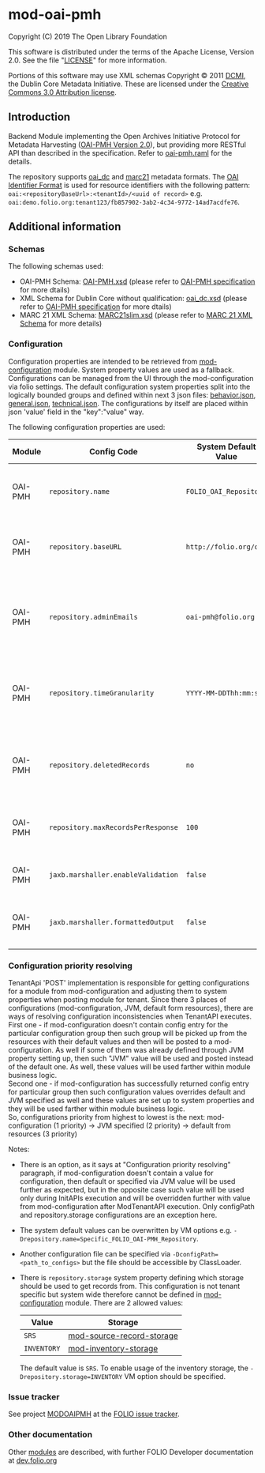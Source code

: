 # mod-oai-pmh
Copyright (C) 2019 The Open Library Foundation

This software is distributed under the terms of the Apache License,
Version 2.0. See the file "[LICENSE](LICENSE)" for more information.


Portions of this software may use XML schemas Copyright © 2011 [DCMI](http://dublincore.org/), the Dublin Core Metadata Initiative. These are licensed under the [Creative Commons 3.0 Attribution license](http://creativecommons.org/licenses/by/3.0/).

## Introduction

Backend Module implementing the Open Archives Initiative Protocol for Metadata Harvesting ([OAI-PMH Version 2.0](http://www.openarchives.org/OAI/openarchivesprotocol.html)), but providing more RESTful API than described in the specification. Refer to [oai-pmh.raml](ramls/oai-pmh.raml) for the details.

The repository supports [oai_dc](https://www.openarchives.org/OAI/openarchivesprotocol.html#dublincore) and [marc21](http://www.openarchives.org/OAI/2.0/guidelines-marcxml.htm) metadata formats.
The [OAI Identifier Format](http://www.openarchives.org/OAI/2.0/guidelines-oai-identifier.htm) is used for resource identifiers with the following pattern: `oai:<repositoryBaseUrl>:<tenantId>/<uuid of record>` e.g. ` oai:demo.folio.org:tenant123/fb857902-3ab2-4c34-9772-14ad7acdfe76`.

## Additional information
### Schemas
The following schemas used:
 + OAI-PMH Schema: [OAI-PMH.xsd](http://www.openarchives.org/OAI/2.0/OAI-PMH.xsd) (please refer to [OAI-PMH specification](http://www.openarchives.org/OAI/openarchivesprotocol.html#OAIPMHschema) for more dtails)
 + XML Schema for Dublin Core without qualification: [oai_dc.xsd](http://www.openarchives.org/OAI/2.0/oai_dc.xsd) (please refer to [OAI-PMH specification](http://www.openarchives.org/OAI/openarchivesprotocol.html#dublincore) for more dtails)
 + MARC 21 XML Schema: [MARC21slim.xsd](http://www.loc.gov/standards/marcxml/schema/MARC21slim.xsd) (please refer to [MARC 21 XML Schema](http://www.loc.gov/standards/marcxml/) for more details)

### Configuration
Configuration properties are intended to be retrieved from [mod-configuration](https://github.com/folio-org/mod-configuration/blob/master/README.md) module. System property values are used as a fallback.
Configurations can be managed from the UI through the mod-configuration via folio settings.
The default configuration system properties split into the logically bounded groups and defined within next 3 json files: [behavior.json](src/main/resources/config/behavior.json), [general.json](src/main/resources/config/general.json), [technical.json](src/main/resources/config/technical.json). 
The configurations by itself are placed within json 'value' field in the "key":"value" way.

The following configuration properties are used:

Module| Config Code | System Default Value | Description 
------------ | ------------- | ------------- | -------------
 |  |
OAI-PMH | `repository.name` | `FOLIO_OAI_Repository` | The name of the repository. The value is used to construct value for `OAI-PMH/Identify/repositoryName` element.
OAI-PMH | `repository.baseURL` | `http://folio.org/oai` | The URL of the repository (basically the URL of the edge-oai-pmh). The value is used  in `OAI-PMH/Identify/baseURL` element.
OAI-PMH | `repository.adminEmails` | `oai-pmh@folio.org` | The e-mail address of an administrator(s) of the repository. Might contain several emails which should be separated by comma. The value is used in `OAI-PMH/Identify/adminEmail` element(s).
OAI-PMH | `repository.timeGranularity` | `YYYY-MM-DDThh:mm:ssZ` | The finest [harvesting granularity](https://www.openarchives.org/OAI/openarchivesprotocol.html#Datestamp) supported by the repository. The legitimate values are `YYYY-MM-DD` and `YYYY-MM-DDThh:mm:ssZ` with meanings as defined in [ISO8601](http://www.w3.org/TR/NOTE-datetime).
OAI-PMH | `repository.deletedRecords` | `no` | The manner in which the repository supports the notion of deleted records. Legitimate values are no ; transient ; persistent with meanings defined in the section on deletion.
OAI-PMH | `repository.maxRecordsPerResponse` | `100` | The maximum number of records returned in the List responses. The main intention is to implement [Flow Control](https://www.openarchives.org/OAI/openarchivesprotocol.html#FlowControl)
OAI-PMH | `jaxb.marshaller.enableValidation` | `false` | Boolean value which defines if the response content should be validated against xsd schemas.
OAI-PMH | `jaxb.marshaller.formattedOutput` | `false` | Boolean value which is used to specify whether or not the marshalled XML data is formatted with linefeeds and indentation.

### Configuration priority resolving
TenantApi 'POST' implementation is responsible for getting configurations for a module from mod-configuration and adjusting them to system properties when posting module for tenant. Since there 3 places of configurations (mod-configuration, JVM, default form resources), there are ways of resolving configuration inconsistencies when TenantAPI executes. <br/>
First one - if mod-configuration doesn't contain config entry for the particular configuration group then such group will be picked up from the resources with their default values and then will be posted to a mod-configuration. As well if some of them was already defined through JVM property setting up, then such "JVM" value will be used and posted instead of the default one. As well, these values will be used farther within module business logic. <br/>
Second one - if mod-configuration has successfully returned config entry for particular group then such configuration values overrides default and JVM specified as well and these values are set up to system properties and they will be used farther within module business logic. <br/>
So, configurations priority from highest to lowest is the next: mod-configuration (1 priority) -> JVM specified (2 priority) -> default from resources (3 priority) <br/>

Notes: 
* There is an option, as it says at "Configuration priority resolving" paragraph, if mod-configuration doesn't contain a value for configuration, then default or specified via JVM value will be used further as expected, but in the opposite case such value will be used only during InitAPIs execution and will be overridden further with value from mod-configuration after ModTenantAPI execution. Only configPath and repository.storage configurations are an exception here.
* The system default values can be overwritten by VM options e.g. `-Drepository.name=Specific_FOLIO_OAI-PMH_Repository`. 
* Another configuration file can be specified via `-DconfigPath=<path_to_configs>` but the file should be accessible by ClassLoader. 
* There is `repository.storage` system property defining which storage should be used to get records from. This configuration is not tenant specific but system wide therefore cannot be defined in [mod-configuration](https://github.com/folio-org/mod-configuration/) module. There are 2 allowed values:

  | Value | Storage |
  |  ---  |   ---   |  
  | `SRS` | [mod-source-record-storage](https://github.com/folio-org/mod-source-record-storage) |
  | `INVENTORY` | [mod-inventory-storage](https://github.com/folio-org/mod-inventory-storage) |
  
  The default value is `SRS`. To enable usage of the inventory storage, the `-Drepository.storage=INVENTORY` VM option should be specified.

### Issue tracker

See project [MODOAIPMH](https://issues.folio.org/browse/MODOAIPMH)
at the [FOLIO issue tracker](https://dev.folio.org/guidelines/issue-tracker).

### Other documentation

Other [modules](https://dev.folio.org/source-code/#server-side) are described,
with further FOLIO Developer documentation at
[dev.folio.org](https://dev.folio.org/)
